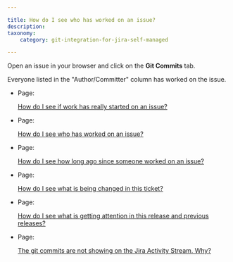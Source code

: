 ```yaml
---

title: How do I see who has worked on an issue?
description:
taxonomy:
    category: git-integration-for-jira-self-managed

---
```

Open an issue in your browser and click on the **Git Commits** tab.

Everyone listed in the "Author/Committer" column has worked on the issue.

*   Page:

    [How do I see if work has really started on an issue?](/wiki/spaces/GIJDC/pages/2053079047)

*   Page:

    [How do I see who has worked on an issue?](/wiki/spaces/GIJDC/pages/2053013535)

*   Page:

    [How do I see how long ago since someone worked on an issue?](/wiki/spaces/GIJDC/pages/2052915274)

*   Page:

    [How do I see what is being changed in this ticket?](/wiki/spaces/GIJDC/pages/2052816914)

*   Page:

    [How do I see what is getting attention in this release and previous releases?](/wiki/spaces/GIJDC/pages/2052784140)

*   Page:

    [The git commits are not showing on the Jira Activity Stream. Why?](/wiki/spaces/GIJDC/pages/2052915284)